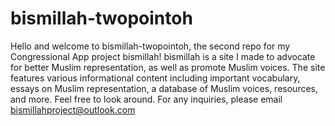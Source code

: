 # bismillah-twopointoh
Hello and welcome to bismillah-twopointoh, the second repo for my Congressional App project bismillah! 
bismillah is a site I made to advocate for better Muslim representation, as well as promote Muslim voices. The site features various informational content including important vocabulary, essays on Muslim representation, a database of Muslim voices, resources, and more. Feel free to look around. 
For any inquiries, please email bismillahproject@outlook.com
